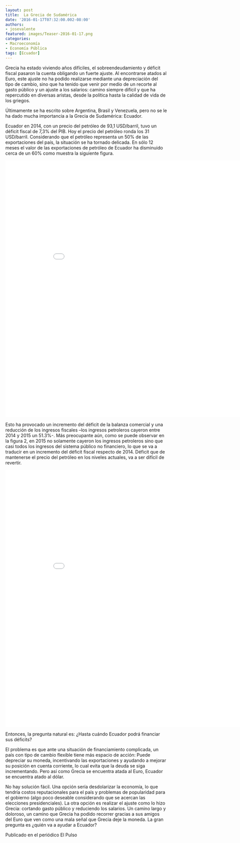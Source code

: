 ```yaml
---
layout: post
title:  La Grecia de Sudamérica
date: '2016-01-17T07:32:00.002-08:00'
authors:
- josevalente
featured: images/Teaser-2016-01-17.png
categories:
- Macroeconomía
- Economía Pública 
tags: [Ecuador]
---
```


Grecia ha estado viviendo años difíciles, el sobreendeudamiento y déficit fiscal pasaron la cuenta obligando un fuerte ajuste. Al encontrarse atados al Euro, este ajuste no ha podido realizarse mediante una depreciación del tipo de cambio, sino que ha tenido que venir por medio de un recorte al gasto público y un ajuste a los salarios: camino siempre difícil y que ha repercutido en diversas aristas, desde la política hasta la calidad de vida de los griegos.

Últimamente se ha escrito sobre Argentina, Brasil y Venezuela, pero no se le ha dado mucha importancia a la Grecia de Sudamérica: Ecuador.

Ecuador en 2014, con un precio del petróleo de 93,1 USD/barril, tuvo un déficit fiscal de 7,3% del PIB. Hoy el precio del petróleo ronda los 31 USD/barril. Considerando que el petróleo representa un 50% de las exportaciones del país, la situación se ha tornado delicada. En sólo 12 meses el valor de las exportaciones de petróleo de Ecuador ha disminuido cerca de un 60% como muestra la siguiente figura.

<iframe width="900" height="800" frameborder="0" scrolling="no" src="//plot.ly/~faro/46.embed"></iframe>

Esto ha provocado un incremento del déficit de la balanza comercial y una reducción de los ingresos fiscales –los ingresos petroleros cayeron entre 2014 y 2015 un 51.3%-. Más preocupante aún, como se puede observar en la figura 2, en 2015 no solamente cayeron los ingresos petroleros sino que casi todos los ingresos del sistema público no financiero, lo que se va a traducir en un incremento del déficit fiscal respecto de 2014. Déficit que de mantenerse el precio del petróleo en los niveles actuales, va a ser difícil de revertir.

<iframe width="900" height="800" frameborder="0" scrolling="no" src="//plot.ly/~faro/49.embed"></iframe>

Entonces, la pregunta natural es: ¿Hasta cuándo Ecuador podrá financiar sus déficits?

El problema es que ante una situación de financiamiento complicada, un país con tipo de cambio flexible tiene más espacio de acción: Puede depreciar su moneda, incentivando las exportaciones y ayudando a mejorar su posición en cuenta corriente, lo cual evita que la deuda se siga incrementando. Pero así como Grecia se encuentra atada al Euro, Ecuador se encuentra atado al dólar.

No hay solución fácil. Una opción sería desdolarizar la economía, lo que tendría costos reputacionales para el país y problemas de popularidad para el gobierno (algo poco deseable considerando que se acercan las elecciones presidenciales). La otra opción es realizar el ajuste como lo hizo Grecia: cortando gasto público y reduciendo los salarios. Un camino largo y doloroso, un camino que Grecia ha podido recorrer gracias a sus amigos del Euro que ven como una mala señal que Grecia deje la moneda. La gran pregunta es ¿quién va a ayudar a Ecuador?

Publicado en el periódico El Pulso
